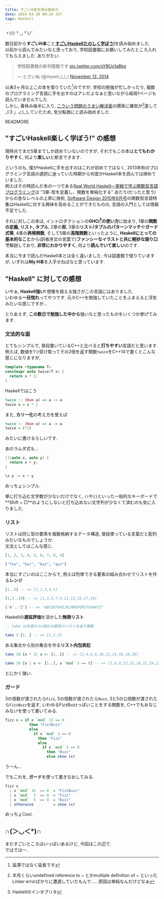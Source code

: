 ```yaml
---
title: すごいH本を読み始めた
date: 2015-03-30 00:24 JST
tags: Haskell
---
```


ヾ(❀╹◡╹)ﾉﾞ

数日前から**すごいH本**こと[**すごいHaskellたのしく学ぼう!**](http://www.amazon.co.jp/%E3%81%99%E3%81%94%E3%81%84Haskell%E3%81%9F%E3%81%AE%E3%81%97%E3%81%8F%E5%AD%A6%E3%81%BC%E3%81%86-Miran-Lipova%C4%8Da/dp/4274068854/)を読み始めました.  
以前から読んでみたいなと思っており, 学校図書館にお願いしてみたところ入れてもらえました. ありがたい.

<blockquote class="twitter-tweet" lang="en"><p>学校図書館の新刊情報です <a href="http://t.co/sYBUo1aBkq">pic.twitter.com/sYBUo1aBkq</a></p>&mdash; とさいぬ (@myon\_\_\_) <a href="https://twitter.com/myon___/status/532708548568834049">November 13, 2014</a></blockquote>
<script async src="//platform.twitter.com/widgets.js" charset="utf-8"></script>

以来3ヶ月以上この本を借りていた[^1]のですが, 学校の勉強が忙しかったり, 複数のプログラミング言語に手を出すのはアレだよなぁと思いながら結局1ページも読んでいませんでした.  
しかし, 春休み後半に入り, [こういう問題のうまい解決案](http://isocpp.org/wiki/faq/templates#templates-defn-vs-decl)の模索に嫌気が[^2]差して\_(:3 」∠)\_していたため, 気分転換にと読み始めました.

[^1]: 延滞ではなく延長です
[^2]: 半月くらいundefined reference to ~ とかmultiple definition of ~ といったLinker errorばかりに遭遇していたもんで..... 原因は単純なんだけどなぁ

READMORE

## "すごいHaskell楽しく学ぼう!" の感想

現時点でまだ5章までしか読めていないのですが, それでもこの本は**とてもわかりやすく**, 何より**楽しい**と断言できます.

というのも, 僕がHaskellに手を出すのはこれが初めてではなく, 2013年秋のプログラミング言語の選択に迷っていた時期から何度かHaskell本を読んでは諦めていました.  
例えばその時読んだ本の一つである[Real World Haskell―実戦で学ぶ関数型言語プログラミング](http://www.oreilly.co.jp/books/9784873114231/)は "3章-型を定義し、関数を単純化する" あたり(だったと思う)からの急なレベルの上昇に挫折, [Software Design 2010年6月号](http://gihyo.jp/magazine/SD/archive/2010/201006)の関数型言語特集はHaskellに対する興味を高めることができたものの, 言語の入門としては情報不足でした.

それに対しこの本は, イントロダクションの**GHCi[^3]の使い方**に始まり, 1章の**関数の定義, リスト, タプル**, 2章の**型**, 3章の**リスト/タプルのパターンマッチ**や**ガード式等**, 4章の**再帰関数**, そして5章の**高階関数**といったように, **Haskellにとっての基本的なこと**から(訳者序文の言葉で)**ファンシーなイラストと共に軽妙な語り口で**解説しており, **非常にわかりやすく**, 何より**読んでいて楽しい**のです.

[^3]: Haskellのインタプリタ

本当に今まで読んだHaskell本とは全く違いました. 今は図書館で借りていますが, いずれは**My H本**を入手せねばなと思っています.

## "Haskell" に対しての感想

いやぁ, **Haskell強い!** 想像を超える強さがこの言語にはありました.  
いわゆる**一目惚れ**ってやつです. 元々C++を勉強していたことをふまえると浮気みたいな感じですが...

とりあえず, **この数日で勉強した中から**強いなと思ったものをいくつか挙げてみます.

### 文法的な面

とてもシンプルで, 普段書いているC++と比べると**打ちやすい**言語だと思います.  
例えば, 数値を1つ受け取ってその2倍を返す関数`twice`をC++14で書くとこんな感じになりますが,

```cpp
template <typename T>
constexpr auto twice(T x) {
  return x * 2;
}
```

Haskellではこう

```haskell
twice :: (Num a) => a -> a
twice x = x * 2
```

また, **カリー化**の考え方を使えば

```haskell
twice :: (Num a) => a -> a
twice = (*2)
```

みたいに書けるらしいです.

あのラムダ式も...

```cpp
[](auto x, auto y) {
  return x + y;
}
```

```haskell
\x y -> x + y
```

めっちょシンプル.

単に打ち込む文字数が少ないだけでなく, `()`や`{}`といった一般的なキーボードで**Shift + □**のようにしないと打ち込めない文字列が少なくて済むのも気に入りました.

### リスト

リストは同じ型の要素を複数格納するデータ構造, 普段使っている言葉だと配列みたいなものでしょうか.  
文法としてはこんな感じ.

```haskell
[1, 2, 3, 4, 5, 6, 7, 8, 9]

["foo", "bar", "baz", "qux"]
```

本当にすごいのはここからで, 例えば列挙できる要素の組み合わせでリストを作る**レンジ**

```haskell
[1..5] -- => [1,2,3,4,5]

[1,3..19] -- => [1,3,5,7,9,11,13,15,17,19]

['A'..'Z'] -- => "ABCDEFGHIJKLMNOPQRSTUVWXYZ"
```

Haskellの**遅延評価**を活かした**無限リスト**

```haskell
-- take は先頭からn個分の要素のリストを返す関数

take 3 [1..] -- => [1,2,3]
```

ある集合から別の集合を作る**リスト内包表記**

```haskell
take 10 [x * 2| x <- [1..]] -- => [2,4,6,8,10,12,14,16,18,20]

take 10 [x | x <- [1..], x `mod` 3 == 0] -- => [3,6,9,12,15,18,21,24,27,30]
```

とにかく強い.

### ガード

3の倍数が渡されたら`Fizz`, 5の倍数が渡されたら`Buzz`, 3と5の公倍数が渡されたら`FizzBuzz`を返す, いわゆるFizzBuzzっぽいことをする関数を, C++でもおなじみな`if`を使って書いてみる.

```haskell
fizz x = if x `mod` 15 == 0
           then "FizzBuzz"
           else
             if x `mod` 3 == 0
               then "Fizz"
               else
                 if x `mod` 5 == 0
                   then "Buzz"
                   else show (x)
```

うーん...

でもこれを, **ガード**を使って書きなおしてみる.

```haskell
fizz x
  | x `mod` 15  == 0  = "FizzBuzz"
  | x `mod`  3  == 0  = "Fizz"
  | x `mod`  5  == 0  = "Buzz"
  | otherwise         = show (x)
```

めっちょCool.

## ∩(＞◡＜\*)∩

まだすごいところはいっぱいあるけど, 今回はこの辺で.  
ではではー.
